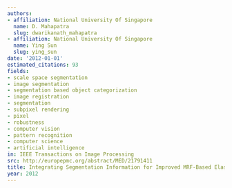 ```yaml
---
authors:
- affiliation: National University Of Singapore
  name: D. Mahapatra
  slug: dwarikanath_mahapatra
- affiliation: National University Of Singapore
  name: Ying Sun
  slug: ying_sun
date: '2012-01-01'
estimated_citations: 93
fields:
- scale space segmentation
- image segmentation
- segmentation based object categorization
- image registration
- segmentation
- subpixel rendering
- pixel
- robustness
- computer vision
- pattern recognition
- computer science
- artificial intelligence
in: IEEE Transactions on Image Processing
src: http://europepmc.org/abstract/MED/21791411
title: Integrating Segmentation Information for Improved MRF-Based Elastic Image Registration
year: 2012
---
```

